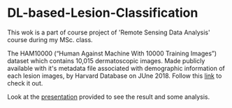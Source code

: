 # DL-based-Lesion-Classification
This wok is a part of course project of 'Remote Sensing Data Analysis' course during my MSc. class.

The	HAM10000	(“Human	Against	Machine	With	10000	Training	Images”) dataset which contains 10,015 dermatoscopic images. 
Made publicly available with it's metadata file associated with demographic information of each lesion images,
by Harvard Database on JUne 2018. Follow this [link](https://challenge2018.isic-archive.com/task3/) to check it out.

Look at the [presentation](https://github.com/AlexSisay/DL-based-Lesion-Classification/blob/main/Remote%20Sensing%20Data%20Analysis%20Project%20%5BA.Nigru%5D.pdf) provided to see the result and some analysis.
